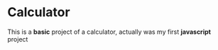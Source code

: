 # Calculator
This is a **basic** project of a calculator, actually was my first **javascript** project
